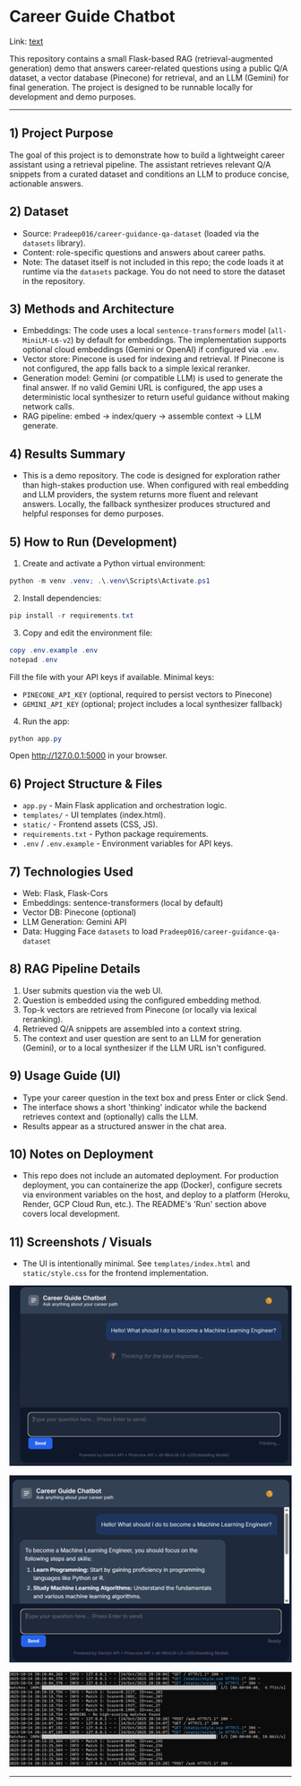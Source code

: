 
# Career Guide Chatbot
Link: [text](https://career-guide-chat-bot.onrender.com/)

This repository contains a small Flask-based RAG (retrieval-augmented generation)
demo that answers career-related questions using a public Q/A dataset, a
vector database (Pinecone) for retrieval, and an LLM (Gemini) for final
generation. The project is designed to be runnable locally for development and
demo purposes.

---

## 1) Project Purpose

The goal of this project is to demonstrate how to build a lightweight career
assistant using a retrieval pipeline. The assistant retrieves relevant Q/A
snippets from a curated dataset and conditions an LLM to produce concise,
actionable answers.

## 2) Dataset

- Source: `Pradeep016/career-guidance-qa-dataset` (loaded via the
   `datasets` library).
- Content: role-specific questions and answers about career paths.
- Note: The dataset itself is not included in this repo; the code loads it at
   runtime via the `datasets` package. You do not need to store the dataset in
   the repository.

## 3) Methods and Architecture

- Embeddings: The code uses a local `sentence-transformers` model
   (`all-MiniLM-L6-v2`) by default for embeddings. The implementation supports
   optional cloud embeddings (Gemini or OpenAI) if configured via `.env`.
- Vector store: Pinecone is used for indexing and retrieval. If Pinecone is
   not configured, the app falls back to a simple lexical reranker.
- Generation model: Gemini (or compatible LLM) is used to generate the final
   answer. If no valid Gemini URL is configured, the app uses a deterministic
   local synthesizer to return useful guidance without making network calls.
- RAG pipeline: embed -> index/query -> assemble context -> LLM generate.

## 4) Results Summary

- This is a demo repository. The code is designed for exploration rather than
   high-stakes production use. When configured with real embedding and LLM
   providers, the system returns more fluent and relevant answers. Locally,
   the fallback synthesizer produces structured and helpful responses for demo
   purposes.

## 5) How to Run (Development)

1. Create and activate a Python virtual environment:

```powershell
python -m venv .venv; .\.venv\Scripts\Activate.ps1
```

2. Install dependencies:

```powershell
pip install -r requirements.txt
```

3. Copy and edit the environment file:

```powershell
copy .env.example .env
notepad .env
```

Fill the file with your API keys if available. Minimal keys:
- `PINECONE_API_KEY` (optional, required to persist vectors to Pinecone)
- `GEMINI_API_KEY` (optional; project includes a local synthesizer fallback)

4. Run the app:

```powershell
python app.py
```

Open http://127.0.0.1:5000 in your browser.

## 6) Project Structure & Files

- `app.py` - Main Flask application and orchestration logic.
- `templates/` - UI templates (index.html).
- `static/` - Frontend assets (CSS, JS).
- `requirements.txt` - Python package requirements.
- `.env` / `.env.example` - Environment variables for API keys.

## 7) Technologies Used

- Web: Flask, Flask-Cors
- Embeddings: sentence-transformers (local by default)
- Vector DB: Pinecone (optional)
- LLM Generation: Gemini API 
- Data: Hugging Face `datasets` to load `Pradeep016/career-guidance-qa-dataset`

## 8) RAG Pipeline Details

1. User submits question via the web UI.
2. Question is embedded using the configured embedding method.
3. Top-k vectors are retrieved from Pinecone (or locally via lexical
    reranking).
4. Retrieved Q/A snippets are assembled into a context string.
5. The context and user question are sent to an LLM for generation (Gemini),
    or to a local synthesizer if the LLM URL isn't configured.

## 9) Usage Guide (UI)

- Type your career question in the text box and press Enter or click Send.
- The interface shows a short 'thinking' indicator while the backend retrieves
   context and (optionally) calls the LLM.
- Results appear as a structured answer in the chat area.

## 10) Notes on Deployment

- This repo does not include an automated deployment. For production
   deployment, you can containerize the app (Docker), configure secrets via
   environment variables on the host, and deploy to a platform (Heroku,
   Render, GCP Cloud Run, etc.). The README's 'Run' section above covers local
   development.

## 11) Screenshots / Visuals

- The UI is intentionally minimal. See `templates/index.html` and
   `static/style.css` for the frontend implementation.


![Chat UI — screenshot 1](static/images/sohbet1.png)

![Chat UI — screenshot 2](static/images/sohbet2.png)

![Server / index log (sample)](static/images/log.png)

---



